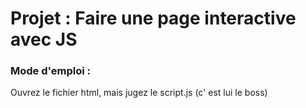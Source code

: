 #   Projet : Faire une page interactive avec JS 

### Mode d'emploi :

Ouvrez le fichier html, mais jugez le script.js (c' est lui le boss)



